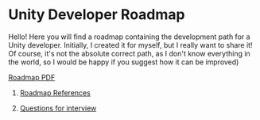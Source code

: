# Unity Developer Roadmap

Hello!
Here you will find a roadmap containing the development path for a Unity developer. Initially, I created it for myself, but I really want to share it! Of course, it's not the absolute correct path, as I don't know everything in the world, so I would be happy if you suggest how it can be improved)

[Roadmap PDF](UnityDeveloperRoadmap.pdf)

1. [Roadmap References](roadmap.md)

2. [Questions for interview](questions-for-interview.md)
